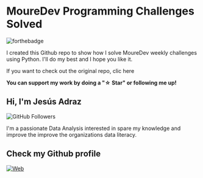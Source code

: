 # MoureDev Programming Challenges Solved

![forthebadge](https://forthebadge.com/images/badges/made-with-python.svg)

I created this Github repo to show how I solve MoureDev weekly challenges using Python. I'll do my best and I hope you like it.

If you want to check out the original repo, clic here

**You can support my work by doing a "☆ Star" or following me up!**


## **Hi, I'm Jesús Adraz**
![GitHub Followers](https://img.shields.io/github/followers/jadraz?style=social)

I'm a passionate Data Analysis interested in spare my knowledge and improve the improve the organizations data literacy.

## **Check my Github profile**

[![Web](https://img.shields.io/badge/GitHub-JAdraz-14a1f0?style=for-the-badge&logo=github&logoColor=white&labelColor=101010)](https://github.com/JAdraz)
